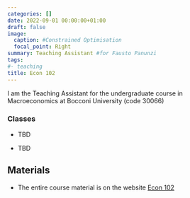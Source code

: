 ```yaml
---
categories: []
date: 2022-09-01 00:00:00+01:00
draft: false
image:
  caption: #Constrained Optimisation
  focal_point: Right
summary: Teaching Assistant #for Fausto Panunzi
tags:
#- teaching
title: Econ 102
---
```

I am the Teaching Assistant for the undergraduate course in Macroeconomics at Bocconi University (code 30066)

### Classes

* TBD

* TBD

## Materials

* The entire course material is on the website [Econ 102](https://didattica.unibocconi.it/ts/tsn_anteprima.php?cod_ins=30066&anno=2022&ric_cdl=TR03&IdPag=6618)

